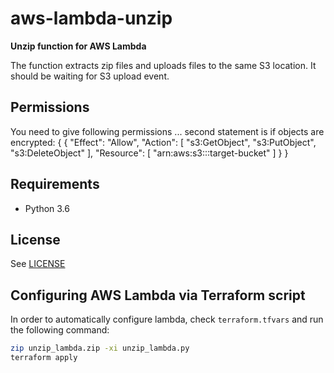 # aws-lambda-unzip

**Unzip function for AWS Lambda**

The function extracts zip files and uploads files to the same S3 location. It should be waiting for S3 upload event.

## Permissions

You need to give following permissions ... second statement is if objects are encrypted:
{
	{
	    "Effect": "Allow",
	    "Action": [
	        "s3:GetObject",
	        "s3:PutObject",
	        "s3:DeleteObject"
	    ],
	    "Resource": [
	        "arn:aws:s3:::target-bucket"
	    ]
	}
}

## Requirements

- Python 3.6

## License

See [LICENSE](LICENSE)

## Configuring AWS Lambda via Terraform script

In order to automatically configure lambda, check `terraform.tfvars` and run the following command:

```bash
zip unzip_lambda.zip -xi unzip_lambda.py
terraform apply
```
